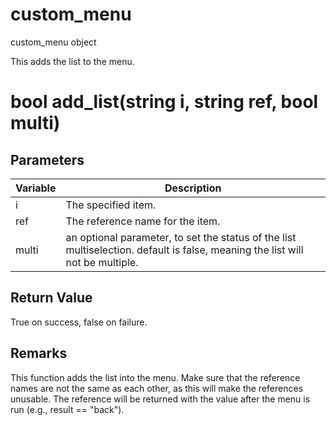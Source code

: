 # custom_menu

custom_menu object

  


This adds the list to the menu.

# bool add_list(string i, string ref, bool multi)

## Parameters

Variable| Description  
---|---  
i | The specified item.  
ref | The reference name for the item.  
multi | an optional parameter, to set the status of the list multiselection. default is false, meaning the list will not be multiple.  
  
## Return Value

True on success, false on failure.

## Remarks

This function adds the list into the menu. Make sure that the reference names are not the same as each other, as this will make the references unusable. The reference will be returned with the value after the menu is run (e.g., result == "back").
